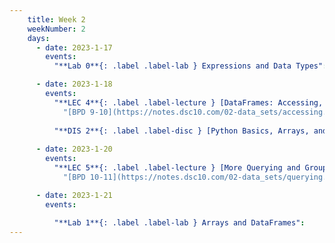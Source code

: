```yaml
---
    title: Week 2
    weekNumber: 2
    days:
      - date: 2023-1-17
        events:          
          "**Lab 0**{: .label .label-lab } Expressions and Data Types":

      - date: 2023-1-18
        events:
          "**LEC 4**{: .label .label-lecture } [DataFrames: Accessing, Sorting, and Querying](http://datahub.ucsd.edu/user-redirect/git-sync?repo=https://github.com/dsc-courses/dsc10-2023-wi&subPath=lectures/lec04/lec04.ipynb)[✏️](resources/lectures/lec04/lec04.html) [Watch 🎥](https://podcast.ucsd.edu/watch/wi23/dsc10_a00/4/kaltura)" :
            "[BPD 9-10](https://notes.dsc10.com/02-data_sets/accessing.html)"
          
          "**DIS 2**{: .label .label-disc } [Python Basics, Arrays, and DataFrames](https://practice.dsc10.com/disc02/index.html) - [Dasha 🎥](https://podcast.ucsd.edu/watch/wi23/dsc10_d00/50), [Dylan 🎥](https://podcast.ucsd.edu/watch/wi23/dsc10_a00/46) ":
                
      - date: 2023-1-20
        events:
          "**LEC 5**{: .label .label-lecture } [More Querying and GroupBy](http://datahub.ucsd.edu/user-redirect/git-sync?repo=https://github.com/dsc-courses/dsc10-2023-wi&subPath=lectures/lec05/lec05.ipynb) [✏️](resources/lectures/lec05/lec05.html) [Watch 🎥](https://podcast.ucsd.edu/watch/wi23/dsc10_b00/5/kaltura) ([Extra video](https://youtu.be/xg7rnjWnZ48?t=598))":
            "[BPD 10-11](https://notes.dsc10.com/02-data_sets/querying.html)"

      - date: 2023-1-21
        events:
          
          "**Lab 1**{: .label .label-lab } Arrays and DataFrames":
---
```

         